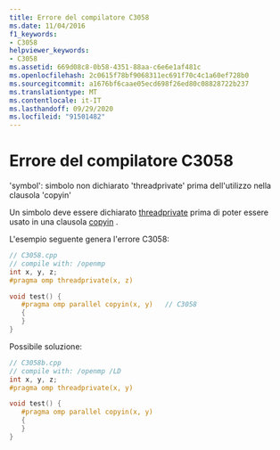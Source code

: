```yaml
---
title: Errore del compilatore C3058
ms.date: 11/04/2016
f1_keywords:
- C3058
helpviewer_keywords:
- C3058
ms.assetid: 669d08c8-0b58-4351-88aa-c6e6e1af481c
ms.openlocfilehash: 2c0615f78bf9068311ec691f70c4c1a60ef728b0
ms.sourcegitcommit: a1676bf6caae05ecd698f26ed80c08828722b237
ms.translationtype: MT
ms.contentlocale: it-IT
ms.lasthandoff: 09/29/2020
ms.locfileid: "91501482"
---
```

# <a name="compiler-error-c3058"></a>Errore del compilatore C3058

'symbol': simbolo non dichiarato 'threadprivate' prima dell'utilizzo nella clausola 'copyin'

Un simbolo deve essere dichiarato [threadprivate](../../parallel/openmp/reference/openmp-directives.md#threadprivate) prima di poter essere usato in una clausola [copyin](../../parallel/openmp/reference/openmp-clauses.md#copyin) .

L'esempio seguente genera l'errore C3058:

```cpp
// C3058.cpp
// compile with: /openmp
int x, y, z;
#pragma omp threadprivate(x, z)

void test() {
   #pragma omp parallel copyin(x, y)   // C3058
   {
   }
}
```

Possibile soluzione:

```cpp
// C3058b.cpp
// compile with: /openmp /LD
int x, y, z;
#pragma omp threadprivate(x, y)

void test() {
   #pragma omp parallel copyin(x, y)
   {
   }
}
```
